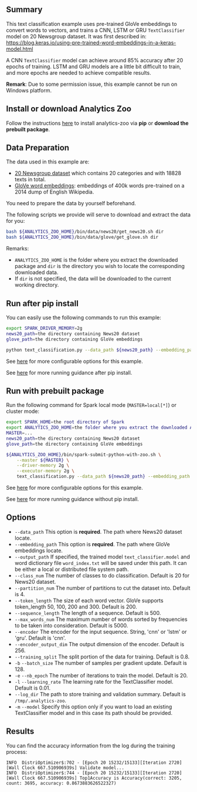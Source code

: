 ## Summary
This text classification example uses pre-trained GloVe embeddings to convert words to vectors,
and trains a CNN, LSTM or GRU `TextClassifier` model on 20 Newsgroup dataset.
It was first described in: https://blog.keras.io/using-pre-trained-word-embeddings-in-a-keras-model.html

A CNN `TextClassifier` model can achieve around 85% accuracy after 20 epochs of training.
LSTM and GRU models are a little bit difficult to train, and more epochs are needed to achieve compatible results.

__Remark__: Due to some permission issue, this example cannot be run on Windows platform.


## Install or download Analytics Zoo
Follow the instructions [here](https://analytics-zoo.github.io/master/#PythonUserGuide/install/) to install analytics-zoo via __pip__ or __download the prebuilt package__.


## Data Preparation
The data used in this example are:
- [20 Newsgroup dataset](http://qwone.com/~jason/20Newsgroups/20news-18828.tar.gz) which contains 20 categories and with 18828 texts in total.
- [GloVe word embeddings](http://nlp.stanford.edu/data/glove.6B.zip): embeddings of 400k words pre-trained on a 2014 dump of English Wikipedia.

You need to prepare the data by yourself beforehand.

The following scripts we provide will serve to download and extract the data for you:
```bash
bash ${ANALYTICS_ZOO_HOME}/bin/data/news20/get_news20.sh dir
bash ${ANALYTICS_ZOO_HOME}/bin/data/glove/get_glove.sh dir
```
Remarks:
- `ANALYTICS_ZOO_HOME` is the folder where you extract the downloaded package and `dir` is the directory you wish to locate the corresponding downloaded data.
- If `dir` is not specified, the data will be downloaded to the current working directory.


## Run after pip install
You can easily use the following commands to run this example:
```bash
export SPARK_DRIVER_MEMORY=2g
news20_path=the directory containing News20 dataset
glove_path=the directory containing GloVe embeddings

python text_classification.py --data_path ${news20_path} --embedding_path ${glove_path}
```
See [here](#options) for more configurable options for this example.

See [here](https://analytics-zoo.github.io/master/#PythonUserGuide/run/#run-after-pip-install) for more running guidance after pip install.


## Run with prebuilt package
Run the following command for Spark local mode (`MASTER=local[*]`) or cluster mode:

```bash
export SPARK_HOME=the root directory of Spark
export ANALYTICS_ZOO_HOME=the folder where you extract the downloaded Analytics Zoo zip package
MASTER=...
news20_path=the directory containing News20 dataset
glove_path=the directory containing GloVe embeddings

${ANALYTICS_ZOO_HOME}/bin/spark-submit-python-with-zoo.sh \
    --master ${MASTER} \
    --driver-memory 2g \
    --executor-memory 2g \
    text_classification.py --data_path ${news20_path} --embedding_path ${glove_path}
```
See [here](#options) for more configurable options for this example.

See [here](https://analytics-zoo.github.io/master/#PythonUserGuide/run/#run-without-pip-install) for more running guidance without pip install.


## Options
* `--data_path` This option is __required__. The path where News20 dataset locate.
* `--embedding_path` This option is __required__. The path where GloVe embeddings locate.
* `--output_path` If specified, the trained model `text_classifier.model` and word dictionary file `word_index.txt` will be saved under this path. It can be either a local or distributed file system path.
* `--class_num` The number of classes to do classification. Default is 20 for News20 dataset.
* `--partition_num` The number of partitions to cut the dataset into. Default is 4.
* `--token_length` The size of each word vector. GloVe supports token_length 50, 100, 200 and 300. Default is 200.
* `--sequence_length` The length of a sequence. Default is 500.
* `--max_words_num` The maximum number of words sorted by frequencies to be taken into consideration. Default is 5000.
* `--encoder` The encoder for the input sequence. String, 'cnn' or 'lstm' or 'gru'. Default is 'cnn'.
* `--encoder_output_dim` The output dimension of the encoder. Default is 256.
* `--training_split` The split portion of the data for training. Default is 0.8.
* `-b` `--batch_size` The number of samples per gradient update. Default is 128.
* `-e` `--nb_epoch` The number of iterations to train the model. Default is 20.
* `-l` `--learning_rate` The learning rate for the TextClassifier model. Default is 0.01.
* `--log_dir` The path to store training and validation summary. Default is `/tmp/.analytics-zoo`.
* `-m` `--model` Specify this option only if you want to load an existing TextClassifier model and in this case its path should be provided.


## Results
You can find the accuracy information from the log during the training process:
```
INFO  DistriOptimizer$:702 - [Epoch 20 15232/15133][Iteration 2720][Wall Clock 667.510906939s] Validate model...
INFO  DistriOptimizer$:744 - [Epoch 20 15232/15133][Iteration 2720][Wall Clock 667.510906939s] Top1Accuracy is Accuracy(correct: 3205, count: 3695, accuracy: 0.8673883626522327)
```
